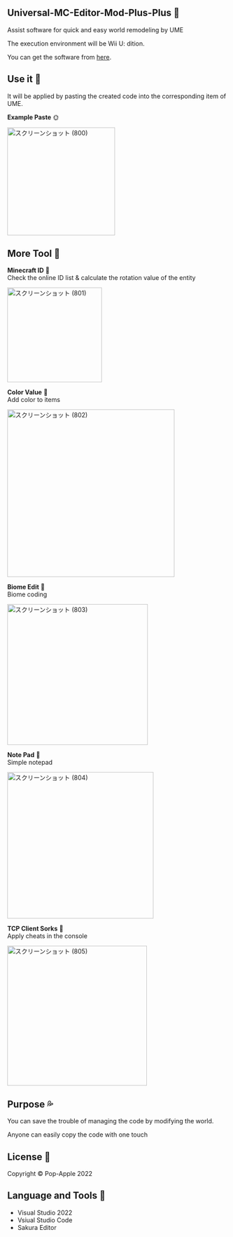 ## Universal-MC-Editor-Mod-Plus-Plus 🌳

Assist software for quick and easy world remodeling by UME

The execution environment will be Wii U: dition.

You can get the software from [here]().

## Use it 🍴

It will be applied by pasting the created code into the corresponding item of UME.

**Example Paste** 🌞

<img width="246" alt="スクリーンショット (800)" src="https://user-images.githubusercontent.com/101918076/177020251-2f1b10e8-58e9-46ad-ae98-02f8ef47de13.png">

## More Tool 🌱

**Minecraft ID** 🧡  
Check the online ID list & calculate the rotation value of the entity

<img width="216" alt="スクリーンショット (801)" src="https://user-images.githubusercontent.com/101918076/177020500-9a2414b5-8daf-4cef-97a4-9b8b5d45991d.png">

**Color Value** 💛  
Add color to items

<img width="382" alt="スクリーンショット (802)" src="https://user-images.githubusercontent.com/101918076/177020502-9e48b092-fb66-4f2b-bd6f-52ebe2c8ce92.png">

**Biome Edit** 💚  
Biome coding

<img width="321" alt="スクリーンショット (803)" src="https://user-images.githubusercontent.com/101918076/177020507-f41b996c-7e5f-4d17-af34-eb8892de121e.png">

**Note Pad** 💙  
Simple notepad

<img width="334" alt="スクリーンショット (804)" src="https://user-images.githubusercontent.com/101918076/177020510-5106ac1a-fd41-4bee-bf2a-adacdb6c1710.png">

**TCP Client Sorks** 💜  
Apply cheats in the console

<img width="319" alt="スクリーンショット (805)" src="https://user-images.githubusercontent.com/101918076/177020514-35065418-5e38-41ce-80d7-af82e7684d0e.png">

## Purpose 💦

You can save the trouble of managing the code by modifying the world.

Anyone can easily copy the code with one touch

## License 💭

Copyright © Pop-Apple 2022

## Language and Tools 🍎

* Visual Studio 2022
* Vsiual Studio Code
* Sakura Editor
